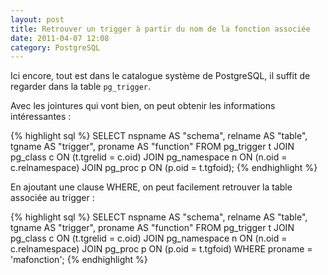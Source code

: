 ```yaml
---
layout: post
title: Retrouver un trigger à partir du nom de la fonction associée
date: 2011-04-07 12:08
category: PostgreSQL
---
```


Ici encore, tout est dans le catalogue système de PostgreSQL, il suffit
de regarder dans la table `pg_trigger`.

Avec les jointures qui vont bien, on peut obtenir les informations
intéressantes :

{% highlight sql %}
SELECT nspname AS "schema", relname AS "table", tgname AS "trigger", proname AS "function"
FROM pg_trigger t
  JOIN pg_class c ON (t.tgrelid = c.oid)
  JOIN pg_namespace n ON (n.oid = c.relnamespace)
  JOIN pg_proc p ON (p.oid = t.tgfoid);
{% endhighlight %}

En ajoutant une clause WHERE, on peut facilement retrouver la table
associée au trigger :

{% highlight sql %}
SELECT nspname AS "schema", relname AS "table", tgname AS "trigger", proname AS "function"
FROM pg_trigger t
  JOIN pg_class c ON (t.tgrelid = c.oid)
  JOIN pg_namespace n ON (n.oid = c.relnamespace)
  JOIN pg_proc p ON (p.oid = t.tgfoid)
WHERE proname = 'mafonction';
{% endhighlight %}
